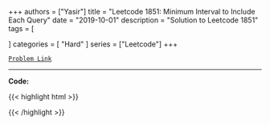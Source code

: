
+++
authors = ["Yasir"]
title = "Leetcode 1851: Minimum Interval to Include Each Query"
date = "2019-10-01"
description = "Solution to Leetcode 1851"
tags = [
    
]
categories = [
    "Hard"
]
series = ["Leetcode"]
+++



[`Problem Link`](https://leetcode.com/problems/minimum-interval-to-include-each-query/description/)

---

**Code:**

{{< highlight html >}}

{{< /highlight >}}

